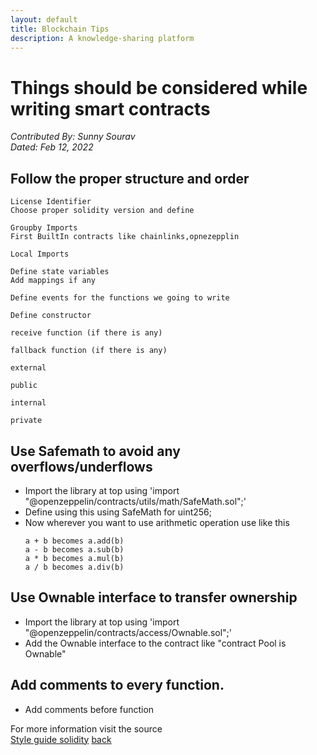 ```yaml
---
layout: default
title: Blockchain Tips
description: A knowledge-sharing platform
---
```


# Things should be considered while writing smart contracts
_Contributed By: Sunny Sourav_  
_Dated: Feb 12, 2022_  

## Follow the proper structure and order
 ```
License Identifier
Choose proper solidity version and define

Groupby Imports
First BuiltIn contracts like chainlinks,opnezepplin

Local Imports

Define state variables
Add mappings if any

Define events for the functions we going to write

Define constructor

receive function (if there is any)

fallback function (if there is any)

external

public

internal

private
```

## Use Safemath to avoid any overflows/underflows
 - Import the library at top using 'import "@openzeppelin/contracts/utils/math/SafeMath.sol";'
 - Define using this using SafeMath for uint256;
 - Now wherever you want to use arithmetic operation use like this
    ```
   a + b becomes a.add(b)
   a - b becomes a.sub(b)
   a * b becomes a.mul(b)
   a / b becomes a.div(b)
   ```
 
## Use Ownable interface to transfer ownership
 - Import the library at top using 'import "@openzeppelin/contracts/access/Ownable.sol";'
 - Add the Ownable interface to the contract like "contract Pool is Ownable"
 
## Add comments to every function.
 - Add comments before function

For more information visit the source  
[Style guide solidity](https://docs.soliditylang.org/en/v0.8.10/style-guide.html) 
[back](./)